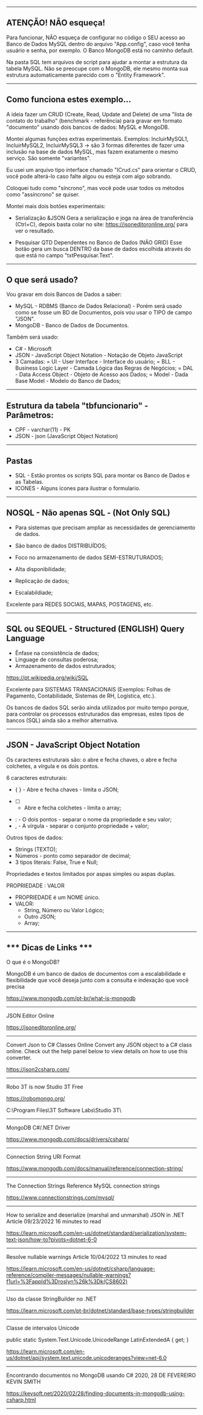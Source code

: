 -----------------------
ATENÇÃO! NÃO esqueça!
-----------------------

Para funcionar, NÃO esqueça de configurar no código o SEU acesso ao Banco de Dados MySQL dentro do arquivo "App.config", caso você tenha usuário e senha, por exemplo. O Banco MongoDB está no caminho default.

Na pasta SQL tem arquivos de script para ajudar a montar a estrutura da tabela MySQL. Não se preocupe com o MongoDB, ele mesmo monta sua estrutura automaticamente parecido com o "Entity Framework".

-----------------------
Como funciona estes exemplo...
-----------------------

A ideia fazer um CRUD (Create, Read, Update and Delete) de uma "lista de contato do trabalho" (benchmark - referência) para gravar em formato "documento" usando dois bancos de dados: MySQL e MongoDB.

Montei algumas funções extras experimentais. Exemplos: IncluirMySQL1, IncluirMySQL2, IncluirMySQL3 -> são 3 formas diferentes de fazer uma inclusão na base de dados MySQL, mas fazem exatamente o mesmo serviço. São somente "variantes".

Eu usei um arquivo tipo interface chamado "ICrud.cs" para orientar o CRUD, você pode alterá-lo caso falte algou ou esteja com algo sobrando.

Coloquei tudo como "síncrono", mas você pode usar todos os métodos como "assíncrono" se quiser.

Montei mais dois botões experimentais:

- Serialização &JSON
Gera a serialização e joga na área de transferência (Ctrl+C), depois basta colar no site: https://jsoneditoronline.org/ para ver o resultado.

- Pesquisar QTD Dependentes no Banco de Dados (NÃO GRID)
Esse botão gera um busca DENTRO da base de dados escolhida através do que está no campo "txtPesquisar.Text".

-----------------------
O que será usado?
-----------------------

Vou gravar em dois Bancos de Dados a saber:
- MySQL   - RDBMS (Banco de Dados Relacional) - Porém será usado como se fosse um BD de Documentos, pois vou usar o TIPO de campo "JSON".
- MongoDB - Banco de Dados de Documentos.

Também será usado:
- C# - Microsoft
- JSON - JavaScript Object Notation - Notação de Objeto JavaScript
- 3 Camadas:
  = UI - User Interface - Interface do usuário;
  = BLL - Business Logic Layer - Camada Lógica das Regras de Negócios;
  = DAL - Data Access Object - Objeto de Acesso aos Dados;
  = Model - Dada Base Model - Modelo do Banco de Dados;

-----------------------
Estrutura da tabela "tbfuncionario" - Parâmetros:
-----------------------

- CPF  - varchar(11) - PK
- JSON - json (JavaScript Object Notation)

-----------------------
Pastas
-----------------------

- SQL - Estão prontos os scripts SQL para montar os Banco de Dados e as Tabelas.
- ICONES - Alguns ícones para ilustrar o formulario.

-----------------------
NOSQL - Não apenas SQL - (Not Only SQL)
-----------------------

- Para sistemas que precisam ampliar as necessidades de gerenciamento de dados.

- São banco de dados DISTRIBUÍDOS;
- Foco no armazenamento de dados SEMI-ESTRUTURADOS;
- Alta disponibilidade;
- Replicação de dados;
- Escalabildiade;

Excelente para REDES SOCIAIS, MAPAS, POSTAGENS, etc.

-----------------------
SQL ou SEQUEL - Structured (ENGLISH) Query Language
-----------------------

- Ênfase na consistência de dados;
- Linguage de consultas poderosa;
- Armazenamento de dados estruturados;

https://pt.wikipedia.org/wiki/SQL

Excelente para SISTEMAS TRANSACIONAIS (Exemplos: Folhas de Pagamento, Contabilidade, Sistemas de RH, Logística, etc.).

Os bancos de dados SQL serão ainda utilizados por muito tempo porque, para controlar os processos estruturados das empresas, estes tipos de bancos (SQL) ainda são a melhor alternativa.

-----------------------
JSON - JavaScript Object Notation
-----------------------

Os caracteres estruturais são: o abre e fecha chaves, o abre e fecha colchetes, a vírgula e os dois pontos.

6 caracteres estruturais:
- { } - Abre e fecha chaves - limita o JSON;
- [ ] - Abre e fecha colchetes - limita o array;
- : - O dois pontos - separar o nome da propriedade e seu valor;
- , - A vírgula - separar o conjunto propriedade + valor;

Outros tipos de dados:

- Strings (TEXTO);
- Números - ponto como separador de decimal;
- 3 tipos literais: False, True e Null;

Propriedades e textos limitados por aspas simples ou aspas duplas.

PROPRIEDADE : VALOR

* PROPRIEDADE é um NOME único.
* VALOR: 
  - String, Número ou Valor Lógico;
  - Outro JSON;
  - Array;

-----------------------
*** Dicas de Links ***
-----------------------

O que é o MongoDB?

MongoDB é um banco de dados de documentos com a escalabilidade e flexibilidade que você deseja junto com a consulta e indexação que você precisa

https://www.mongodb.com/pt-br/what-is-mongodb

-----------------------

JSON Editor Online

https://jsoneditoronline.org/

-----------------------

Convert Json to C# Classes Online
Convert any JSON object to a C# class online. Check out the help panel below to view details on how to use this converter.

https://json2csharp.com/

-----------------------

Robo 3T is now Studio 3T Free

https://robomongo.org/

C:\Program Files\3T Software Labs\Studio 3T\

-----------------------

MongoDB C#/.NET Driver

https://www.mongodb.com/docs/drivers/csharp/

-----------------------

Connection String URI Format

https://www.mongodb.com/docs/manual/reference/connection-string/

-----------------------

The Connection Strings Reference
MySQL connection strings

https://www.connectionstrings.com/mysql/

-----------------------

How to serialize and deserialize (marshal and unmarshal) JSON in .NET
Article
09/23/2022
16 minutes to read

https://learn.microsoft.com/en-us/dotnet/standard/serialization/system-text-json/how-to?pivots=dotnet-6-0

-----------------------
Resolve nullable warnings
Article
10/04/2022
13 minutes to read

https://learn.microsoft.com/en-us/dotnet/csharp/language-reference/compiler-messages/nullable-warnings?f1url=%3FappId%3Droslyn%26k%3Dk(CS8602)

-----------------------
Uso da classe StringBuilder no .NET

https://learn.microsoft.com/pt-br/dotnet/standard/base-types/stringbuilder

-----------------------
Classe de intervalos Unicode

public static System.Text.Unicode.UnicodeRange LatinExtendedA { get; }

https://learn.microsoft.com/en-us/dotnet/api/system.text.unicode.unicoderanges?view=net-6.0

-----------------------
Encontrando documentos no MongoDB usando C#
2020, 28 DE FEVEREIRO    
KEVIN SMITH

https://kevsoft.net/2020/02/28/finding-documents-in-mongodb-using-csharp.html

-----------------------